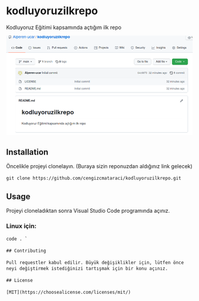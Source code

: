 # kodluyoruzilkrepo

Kodluyoruz Eğitimi kapsamında açtığım ilk repo

![ilk](https://github.com/Alperen-ucar/kodluyoruzilkrepo/blob/main/ilk.png)

## Installation

Öncelikle projeyi clonelayın. (Buraya sizin reponuzdan aldığınız link gelecek)

`git clone https://github.com/cengizcmataraci/kodluyoruzilkrepo.git`

## Usage

Projeyi cloneladıktan sonra Visual Studio Code programında açınız.

### Linux için:
``` cd kodluyoruzilkrepo
code . `

## Contributing

Pull requestler kabul edilir. Büyük değişiklikler için, lütfen önce neyi değiştirmek istediğinizi tartışmak için bir konu açınız.

## License

[MIT](https://choosealicense.com/licenses/mit/)
